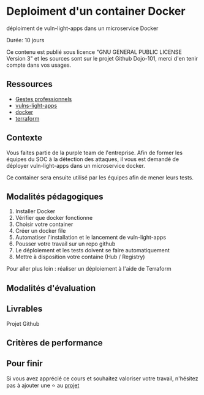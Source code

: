 # Deploiment d'un container Docker

déploiment de vuln-light-apps dans un microservice Docker

Durée: 10 jours

Ce contenu est publié sous licence "GNU GENERAL PUBLIC LICENSE Version 3" et les sources sont sur le projet Github Dojo-101, merci d'en tenir compte dans vos usages.

## Ressources


* [Gestes professionnels](https://github.com/Aif4thah/Dojo-101)
* [vulns-light-apps](https://github.com/Aif4thah/VulnerableLightApp)
* [docker](https://www.docker.com/)
* [terraform](https://www.terraform.io/)

## Contexte

Vous faites partie de la purple team de l'entreprise. Afin de former les équipes du SOC à la détection des attaques, il vous est demandé de déployer vuln-light-apps dans un microservice docker.

Ce container sera ensuite utilisé par les équipes afin de mener leurs tests.


## Modalités pédagogiques

1. Installer Docker
2. Vérifier que docker fonctionne
3. Choisir votre container
4. Créer un docker file
5. Automatiser l'installation et le lancement de vuln-light-apps
6. Pousser votre travail sur un repo github
7. Le déploiement et les tests doivent se faire automatiquement
8. Mettre à disposition votre containe (Hub / Registry)

Pour aller plus loin : réaliser un déploiement à l'aide de Terraform

## Modalités d'évaluation


## Livrables

Projet Github


## Critères de performance


## Pour finir

Si vous avez apprécié ce cours et souhaitez valoriser votre travail, n'hésitez pas à ajouter une ⭐ au [projet](https://github.com/Aif4thah/Dojo-101)

